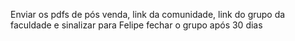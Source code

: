 Enviar os pdfs de pós venda, link da comunidade, link do grupo da faculdade 
e  sinalizar para Felipe fechar o grupo após 30 dias